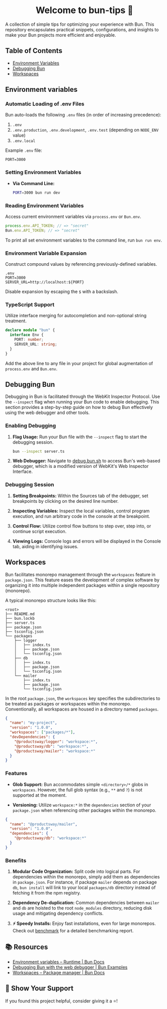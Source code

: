 <h1 align="center">Welcome to bun-tips 👋</h1>
<p>
  A collection of simple tips for optimizing your experience with Bun. This repository encapsulates practical snippets, configurations, and insights to make your Bun projects more efficient and enjoyable.
</p>

## Table of Contents

- [Environment Variables](#environment-variables)
- [Debugging Bun](#debugging-bun)
- [Workspaces](#workspaces)

## Environment variables

### Automatic Loading of .env Files

Bun auto-loads the following `.env` files (in order of increasing precedence):

1. `.env`
2. `.env.production`, `.env.development`, `.env.test` (depending on `NODE_ENV` value)
3. `.env.local`

Example `.env` file:

```plaintext
PORT=3000
```

### Setting Environment Variables

- **Via Command Line:**
  ```bash
  PORT=3000 bun run dev
  ```

### Reading Environment Variables

Access current environment variables via `process.env` or `Bun.env`.

```javascript
process.env.API_TOKEN; // => "secret"
Bun.env.API_TOKEN; // => "secret"
```

To print all set environment variables to the command line, run `bun run env`.

### Environment Variable Expansion

Construct compound values by referencing previously-defined variables.

```plaintext
.env
PORT=3000
SERVER_URL=http://localhost:${PORT}
```

Disable expansion by escaping the `$` with a backslash.

### TypeScript Support

Utilize interface merging for autocompletion and non-optional string treatment.

```typescript
declare module "bun" {
  interface Env {
    PORT: number;
    SERVER_URL: string;
  }
}
```

Add the above line to any file in your project for global augmentation of `process.env` and `Bun.env`.

## Debugging Bun

Debugging in Bun is facilitated through the WebKit Inspector Protocol. Use the `--inspect` flag when running your Bun code to enable debugging. This section provides a step-by-step guide on how to debug Bun effectively using the web debugger and other tools.

### Enabling Debugging

1. **Flag Usage:**
   Run your Bun file with the `--inspect` flag to start the debugging session.

   ```bash
   bun --inspect server.ts
   ```

2. **Web Debugger:**
   Navigate to [debug.bun.sh](https://debug.bun.sh) to access Bun's web-based debugger, which is a modified version of WebKit's Web Inspector Interface.

### Debugging Session

1. **Setting Breakpoints:**
   Within the Sources tab of the debugger, set breakpoints by clicking on the desired line number.

2. **Inspecting Variables:**
   Inspect the local variables, control program execution, and run arbitrary code in the console at the breakpoint.

3. **Control Flow:**
   Utilize control flow buttons to step over, step into, or continue script execution.

4. **Viewing Logs:**
   Console logs and errors will be displayed in the Console tab, aiding in identifying issues.

## Workspaces

Bun facilitates monorepo management through the `workspaces` feature in `package.json`. This feature eases the development of complex software by organizing it into multiple independent packages within a single repository (monorepo).

A typical monorepo structure looks like this:

```plaintext
<root>
├── README.md
├── bun.lockb
├── server.ts
├── package.json
├── tsconfig.json
└── packages
    ├── logger
    │   ├── index.ts
    │   ├── package.json
    │   └── tsconfig.json
    ├── db
    │   ├── index.ts
    │   ├── package.json
    │   └── tsconfig.json
    └── mailer
        ├── index.ts
        ├── package.json
        └── tsconfig.json
```

In the root `package.json`, the `workspaces` key specifies the subdirectories to be treated as packages or workspaces within the monorepo. Conventionally, all workspaces are housed in a directory named `packages`.

```json
{
  "name": "my-project",
  "version": "1.0.0",
  "workspaces": ["packages/*"],
  "devDependencies": {
    "@productsway/logger": "workspace:*",
    "@productsway/db": "workspace:*",
    "@productsway/mailer": "workspace:*"
  }
}
```

### Features

- **Glob Support:**
  Bun accommodates simple `<directory>/*` globs in `workspaces`. However, the full glob syntax (e.g., `**` and `?`) is not supported at the moment.

- **Versioning:**
  Utilize `workspace:*` in the `dependencies` section of your `package.json` when referencing other packages within the monorepo.

```json
{
  "name": "@productsway/mailer",
  "version": "1.0.0",
  "dependencies": {
    "@productsway/db": "workspace:*"
  }
}
```

### Benefits

1. **Modular Code Organization:**
   Split code into logical parts. For dependencies within the monorepo, simply add them as dependencies in `package.json`. For instance, if package `mailer` depends on package `db`, `bun install` will link to your local `packages/db` directory instead of fetching it from the npm registry.

2. **Dependency De-duplication:**
   Common dependencies between `mailer` and `db` are hoisted to the root `node_modules` directory, reducing disk usage and mitigating dependency conflicts.

3. **⚡️ Speedy Installs:**
   Enjoy fast installations, even for large monorepos. Check out [benchmark](https://github.com/oven-sh/bun/tree/main/bench/install) for a detailed benchmarking report.

## 📚 Resources

- [Environment variables – Runtime | Bun Docs](https://bun.sh/docs/runtime/env)
- [Debugging Bun with the web debugger | Bun Examples](https://bun.sh/guides/runtime/web-debugger)
- [Workspaces – Package manager | Bun Docs](https://bun.sh/docs/install/workspaces)

## 🙏 Show Your Support

If you found this project helpful, consider giving it a ⭐️!
